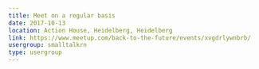 ```yaml
---
title: Meet on a regular basis
date: 2017-10-13
location: Action House, Heidelberg, Heidelberg
link: https://www.meetup.com/back-to-the-future/events/xvgdrlywnbrb/
usergroup: smalltalkrn
type: usergroup
---
```

